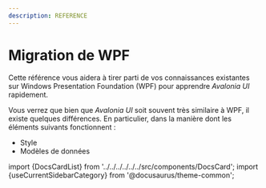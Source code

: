 ```yaml
---
description: REFERENCE
---
```


# Migration de WPF

Cette référence vous aidera à tirer parti de vos connaissances existantes sur Windows Presentation Foundation (WPF) pour apprendre _Avalonia UI_ rapidement.

Vous verrez que bien que _Avalonia UI_ soit souvent très similaire à WPF, il existe quelques différences. En particulier, dans la manière dont les éléments suivants fonctionnent :

* Style
* Modèles de données

import {DocsCardList} from '../../../../../../src/components/DocsCard';
import {useCurrentSidebarCategory} from '@docusaurus/theme-common';

<DocsCardList list={useCurrentSidebarCategory().items} />

<XpfAd/>